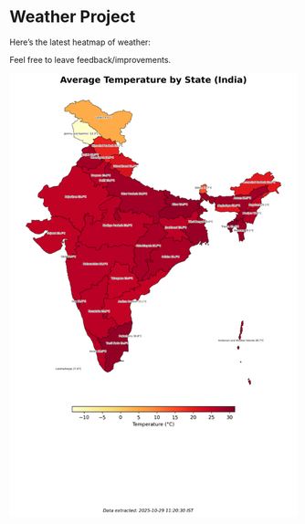 # Weather Project

Here’s the latest heatmap of weather:

Feel free to leave feedback/improvements.

![India Heatmap](docs/assets/india_heatmap.png?v=01AB29)
